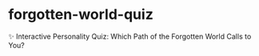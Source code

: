# forgotten-world-quiz
✨ Interactive Personality Quiz: Which Path of the Forgotten World Calls to You?
